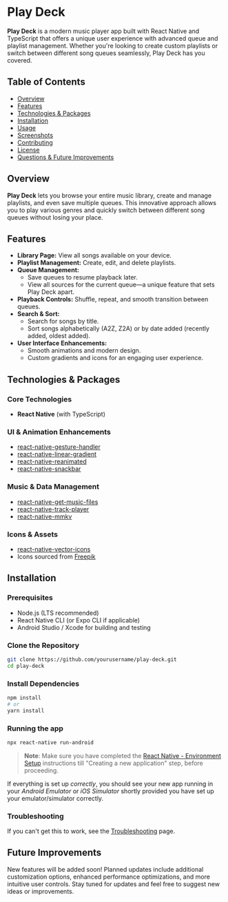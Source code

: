 # Play Deck

**Play Deck** is a modern music player app built with React Native and TypeScript that offers a unique user experience with advanced queue and playlist management. Whether you're looking to create custom playlists or switch between different song queues seamlessly, Play Deck has you covered.

## Table of Contents
- [Overview](#overview)
- [Features](#features)
- [Technologies & Packages](#technologies--packages)
- [Installation](#installation)
- [Usage](#usage)
- [Screenshots](#screenshots)
- [Contributing](#contributing)
- [License](#license)
- [Questions & Future Improvements](#questions--future-improvements)

## Overview

**Play Deck** lets you browse your entire music library, create and manage playlists, and even save multiple queues. This innovative approach allows you to play various genres and quickly switch between different song queues without losing your place.

## Features

- **Library Page:** View all songs available on your device.
- **Playlist Management:** Create, edit, and delete playlists.
- **Queue Management:**
  - Save queues to resume playback later.
  - View all sources for the current queue—a unique feature that sets Play Deck apart.
- **Playback Controls:** Shuffle, repeat, and smooth transition between queues.
- **Search & Sort:**
  - Search for songs by title.
  - Sort songs alphabetically (A2Z, Z2A) or by date added (recently added, oldest added).
- **User Interface Enhancements:**
  - Smooth animations and modern design.
  - Custom gradients and icons for an engaging user experience.

## Technologies & Packages

### Core Technologies
- **React Native** (with TypeScript)

### UI & Animation Enhancements
- [react-native-gesture-handler](https://github.com/software-mansion/react-native-gesture-handler)
- [react-native-linear-gradient](https://github.com/react-native-linear-gradient/react-native-linear-gradient)
- [react-native-reanimated](https://github.com/software-mansion/react-native-reanimated)
- [react-native-snackbar](https://github.com/cooperka/react-native-snackbar)

### Music & Data Management
- [react-native-get-music-files](https://github.com/cinder92/react-native-get-music-files)
- [react-native-track-player](https://github.com/DoubleSymmetry/react-native-track-player)
- [react-native-mmkv](https://github.com/mrousavy/react-native-mmkv)

### Icons & Assets
- [react-native-vector-icons](https://github.com/oblador/react-native-vector-icons)
- Icons sourced from [Freepik](https://www.freepik.com)

## Installation

### Prerequisites
- Node.js (LTS recommended)
- React Native CLI (or Expo CLI if applicable)
- Android Studio / Xcode for building and testing

### Clone the Repository
```bash
git clone https://github.com/yourusername/play-deck.git
cd play-deck
```

### Install Dependencies
```bash
npm install
# or
yarn install
```

### Running the app
```bash
npx react-native run-android
```

>**Note**: Make sure you have completed the [React Native - Environment Setup](https://reactnative.dev/docs/environment-setup) instructions till "Creating a new application" step, before proceeding.

If everything is set up _correctly_, you should see your new app running in your _Android Emulator_ or _iOS Simulator_ shortly provided you have set up your emulator/simulator correctly.

### Troubleshooting
If you can't get this to work, see the [Troubleshooting](https://reactnative.dev/docs/troubleshooting) page.

## Future Improvements
New features will be added soon! Planned updates include additional customization options, enhanced performance optimizations, and more intuitive user controls. Stay tuned for updates and feel free to suggest new ideas or improvements.